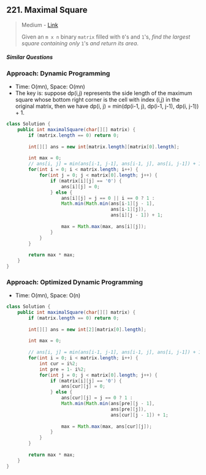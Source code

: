 ## 221. Maximal Square

> Medium - [Link](https://leetcode.com/problems/maximal-square/)
>
> Given an `m x n` binary `matrix` filled with `0`'s and `1`'s, *find the largest square containing only* `1`'s *and return its area*.

##### Similar Questions



### Approach: Dynamic Programming

- Time: O(mn), Space: O(mn)
- The key is: suppose dp(i,j) represents the side length of the maximum square whose bottom right corner is the cell with index (i,j) in the original matrix, then we have dp(i, j) = min(dp(i-1, j), dp(i-1, j-1), dp(i, j-1)) + 1.

```java
class Solution {
    public int maximalSquare(char[][] matrix) {
        if (matrix.length == 0) return 0;
        
        int[][] ans = new int[matrix.length][matrix[0].length];
        
        int max = 0;
        // ans[i, j] = min(ans[i-1, j-1], ans[i-1, j], ans[i, j-1]) + 1
        for(int i = 0; i < matrix.length; i++) {
            for(int j = 0; j < matrix[0].length; j++) {
                if (matrix[i][j] == '0') {
                    ans[i][j] = 0;
                } else {
                    ans[i][j] = j == 0 || i == 0 ? 1 : 
                    Math.min(Math.min(ans[i-1][j - 1], 
                                      ans[i-1][j]), 
                                      ans[i][j - 1]) + 1;
                    
                    max = Math.max(max, ans[i][j]);
                }
            }
        }
        
        return max * max;
    }
}
```



### Approach: Optimized Dynamic Programming

- Time: O(mn), Space: O(n)

```java
class Solution {
    public int maximalSquare(char[][] matrix) {
        if (matrix.length == 0) return 0;
        
        int[][] ans = new int[2][matrix[0].length];
        
        int max = 0;
        
        // ans[i, j] = min(ans[i-1, j-1], ans[i-1, j], ans[i, j-1]) + 1
        for(int i = 0; i < matrix.length; i++) {
            int cur = i%2;
            int pre = 1- i%2;
            for(int j = 0; j < matrix[0].length; j++) {
                if (matrix[i][j] == '0') {
                    ans[cur][j] = 0;
                } else {
                    ans[cur][j] = j == 0 ? 1 : 
                    Math.min(Math.min(ans[pre][j - 1], 
                                      ans[pre][j]), 
                                      ans[cur][j - 1]) + 1;
                    
                    max = Math.max(max, ans[cur][j]);
                }
            }
        }
        
        return max * max;
    }
}
```

